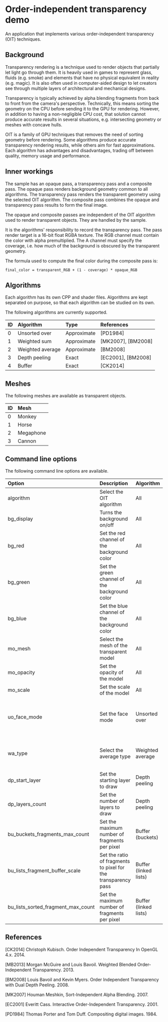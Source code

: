 # Order-independent transparency demo

An application that implements various order-independent transparency (OIT) techniques.

## Background

Transparency rendering is a technique used to render objects that partially let light go through them.
It is heavily used in games to represent glass, fluids (e.g. smoke) and elements that have no physical equivalent in reality (e.g. magic).
It is also often used in computer-aided design to let creators see through multiple layers of architectural and mechanical designs.

Transparency is typically achieved by alpha blending fragments from back to front from the camera's perspective.
Technically, this means sorting the geometry on the CPU before sending it to the GPU for rendering.
However, in addition to having a non-negligible CPU cost, that solution cannot produce accurate results in several situations, e.g. intersecting geometry or meshes with concave hulls.

OIT is a family of GPU techniques that removes the need of sorting geometry before rendering.
Some algorithms produce accurate transparency rendering results, while others aim for fast approximations.
Each algorithm has advantages and disadvantages, trading off between quality, memory usage and performance.

## Inner workings

The sample has an opaque pass, a transparency pass and a composite pass.
The opaque pass renders background geometry common to all algorithms.
The transparency pass renders the transparent geometry using the selected OIT algorithm.
The composite pass combines the opaque and transparency pass results to form the final image.

The opaque and composite passes are independent of the OIT algorithm used to render transparent objects.
They are handled by the sample.

It is the algorithms' responsibility to record the transparency pass.
The pass render target is a 16-bit float RGBA texture.
The RGB channel must contain the color with alpha premultiplied.
The A channel must specify the coverage, i.e. how much of the background is obscured by the transparent geometry.

The formula used to compute the final color during the composite pass is:

    final_color = transparent_RGB + (1 - coverage) * opaque_RGB

## Algorithms

Each algorithm has its own CPP and shader files.
Algorithms are kept separated on purpose, so that each algorithm can be studied on its own.

The following algorithms are currently supported.

|ID    |Algorithm                           |Type              |References
|:---  |:---                                |:---              |:---
|0     |Unsorted over                       |Approximate       |[PD1984]
|1     |Weighted sum                        |Approximate       |[MK2007], [BM2008]
|2     |Weighted average                    |Approximate       |[BM2008]
|3     |Depth peeling                       |Exact             |[EC2001], [BM2008]
|4     |Buffer                              |Exact             |[CK2014]

## Meshes

The following meshes are available as transparent objects.

|ID    |Mesh
|:---  |:---
|0     |Monkey
|1     |Horse
|2     |Megaphone
|3     |Cannon

## Command line options

The following command line options are available.

|Option                             |Description                                                    |Algorithm             |Value
|:---                               |:---                                                           |:---                  |:---
|algorithm <ID>                     |Select the OIT algorithm                                       |All                   |Algorithm ID (see [Algorithms](algorithms))
|bg_display                         |Turns the background on/off                                    |All                   |True or false
|bg_red                             |Set the red channel of the background color                    |All                   |0.0 to 1.0
|bg_green                           |Set the green channel of the background color                  |All                   |0.0 to 1.0
|bg_blue                            |Set the blue channel of the background color                   |All                   |0.0 to 1.0
|mo_mesh <ID>                       |Select the mesh of the transparent model                       |All                   |Mesh ID (see [Meshes](meshes))
|mo_opacity <float>                 |Set the opacity of the model                                   |All                   |0.0 to 1.0
|mo_scale <float>                   |Set the scale of the model                                     |All                   |1.0 to 5.0
|uo_face_mode <int>                 |Set the face mode                                              |Unsorted over         |0 = all faces, 1 = back + front, 2 = back, 3 = front
|wa_type <int>                      |Select the average type                                        |Weighted average      |0 = fragment count, 1 = exact coverage
|dp_start_layer <int>               |Set the starting layer to draw                                 |Depth peeling         |0 to 7
|dp_layers_count <int>              |Set the number of layers to draw                               |Depth peeling         |1 to 8
|bu_buckets_fragments_max_count     |Set the maximum number of fragments per pixel                  |Buffer (buckets)      |1 to 8
|bu_lists_fragment_buffer_scale     |Set the ratio of fragments to pixel for the transparency pass  |Buffer (linked lists) |1 to 8
|bu_lists_sorted_fragment_max_count |Set the maximum number of fragments per pixel                  |Buffer (linked lists) |1 to 64

## References

[CK2014] Christoph Kubisch. Order Independent Transparency In OpenGL 4.x. 2014.

[MB2013] Morgan McGuire and Louis Bavoil. Weighted Blended Order-Independent Transparency. 2013.

[BM2008] Louis Bavoil and Kevin Myers. Order Independent Transparency with Dual Depth Peeling. 2008.

[MK2007] Houman Meshkin, Sort-Independent Alpha Blending. 2007.

[EC2001] Everitt Cass. Interactive Order-Independent Transparency. 2001.

[PD1984] Thomas Porter and Tom Duff. Compositing digital images. 1984.

